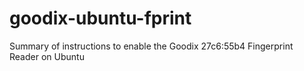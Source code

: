 # goodix-ubuntu-fprint
Summary of instructions to enable the Goodix 27c6:55b4 Fingerprint Reader on Ubuntu
